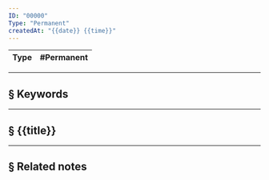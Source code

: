 ```yaml
---
ID: "00000"
Type: "Permanent"
createdAt: "{{date}} {{time}}"
---
```

| Type | #Permanent|
| --- | --- |
***
## § Keywords


***
## § {{title}}


***
## § Related notes